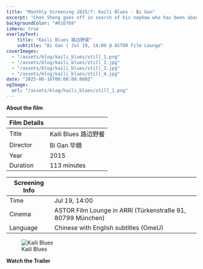 ```yaml
---
title: "Monthly Screening 2025/7: Kaili Blues - Bi Gan"
excerpt: "Chen Sheng goes off in search of his nephew who has been abandoned by his father. Along the way, he encounters numerous people from his past and also those from his future."
backgroundColor: "#016769"
isHero: true
overlayText:
    title: "Kaili Blues 路边野餐"
    subtitle: "Bi Gan | Jul 19, 14:00 @ ASTOR Film Lounge"
coverImages:
  - "/assets/blog/kaili_blues/still_1.png"
  - "/assets/blog/kaili_blues/still_2.jpg"
  - "/assets/blog/kaili_blues/still_3.jpg"
  - "/assets/blog/kaili_blues/still_4.jpg"
date: "2025-06-16T00:00:00.000Z"
ogImage:
  url: "/assets/blog/kaili_blues/still_1.png"
---
```


**About the film**

| Film Details| |
|---|---|
| Title| Kaili Blues 路边野餐 |
| Director | Bi Gan 毕赣 |
| Year| 2015 |
| Duration| 113 minutes |

| Screening Info | |
|---|---|
| Time | Jul 19, 14:00 |
| Cinema | ASTOR Film Lounge in ARRI (Türkenstraße 91, 80799 München) |
| Language| Chinese with English subtitles (OmeU) |

<figure>
  <img src="/assets/blog/kaili_blues/poster.jpg" alt="Kaili Blues" />
  <figcaption>Kaili Blues</figcaption>
</figure>

**Watch the Trailer**

<div class="youtube-embed" data-video-id="5ZVFtE10aK4" data-title="Kaili Blues"></div>
